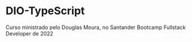 # DIO-TypeScript

Curso ministrado pelo Douglas Moura, no Santander Bootcamp Fullstack Developer de 2022 